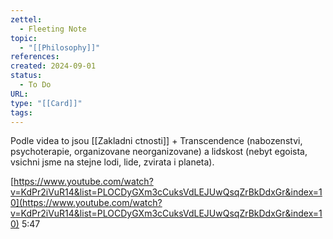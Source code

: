 ```yaml
---
zettel:
  - Fleeting Note
topic:
  - "[[Philosophy]]"
references: 
created: 2024-09-01
status:
  - To Do
URL: 
type: "[[Card]]"
tags:
---
```

Podle videa to jsou [[Zakladni ctnosti]] + Transcendence (nabozenstvi, psychoterapie, organizovane neorganizovane) a lidskost (nebyt egoista, vsichni jsme na stejne lodi, lide, zvirata i planeta).

[https://www.youtube.com/watch?v=KdPr2iVuR14&list=PLOCDyGXm3cCuksVdLEJUwQsqZrBkDdxGr&index=10](https://www.youtube.com/watch?v=KdPr2iVuR14&list=PLOCDyGXm3cCuksVdLEJUwQsqZrBkDdxGr&index=10) 5:47
